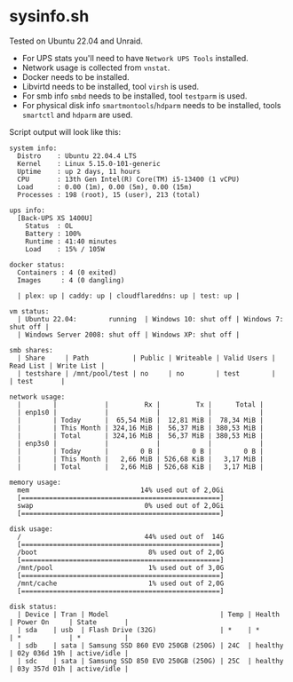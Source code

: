 # sysinfo.sh

Tested on Ubuntu 22.04 and Unraid.

- For UPS stats you'll need to have `Network UPS Tools` installed.
- Network usage is collected from `vnstat`.
- Docker needs to be installed.
- Libvirtd needs to be installed, tool `virsh` is used.
- For smb info `smbd` needs to be installed, tool `testparm` is used.
- For physical disk info `smartmontools`/`hdparm` needs to be installed, tools `smartctl` and `hdparm` are used.

Script output will look like this:

```text
system info:
  Distro    : Ubuntu 22.04.4 LTS
  Kernel    : Linux 5.15.0-101-generic
  Uptime    : up 2 days, 11 hours
  CPU       : 13th Gen Intel(R) Core(TM) i5-13400 (1 vCPU)
  Load      : 0.00 (1m), 0.00 (5m), 0.00 (15m)
  Processes : 198 (root), 15 (user), 213 (total)

ups info:
  [Back-UPS XS 1400U]
    Status  : OL
    Battery : 100%
    Runtime : 41:40 minutes
    Load    : 15% / 105W

docker status:
  Containers : 4 (0 exited)
  Images     : 4 (0 dangling)

  | plex: up | caddy: up | cloudflareddns: up | test: up | 

vm status:
  | Ubuntu 22.04:        running  | Windows 10: shut off | Windows 7: shut off | 
  | Windows Server 2008: shut off | Windows XP: shut off | 

smb shares:
  | Share     | Path           | Public | Writeable | Valid Users | Read List | Write List | 
  | testshare | /mnt/pool/test | no     | no        | test        |           | test       | 

network usage:
  |        |            |         Rx |         Tx |      Total | 
  | enp1s0 |            |            |            |            | 
  |        | Today      |  65,54 MiB |  12,81 MiB |  78,34 MiB | 
  |        | This Month | 324,16 MiB |  56,37 MiB | 380,53 MiB | 
  |        | Total      | 324,16 MiB |  56,37 MiB | 380,53 MiB | 
  | enp3s0 |            |            |            |            | 
  |        | Today      |        0 B |        0 B |        0 B | 
  |        | This Month |   2,66 MiB | 526,68 KiB |   3,17 MiB | 
  |        | Total      |   2,66 MiB | 526,68 KiB |   3,17 MiB | 

memory usage:
  mem                            14% used out of 2,0Gi
  [==================================================]
  swap                            0% used out of 2,0Gi
  [==================================================]

disk usage:
  /                               44% used out of  14G
  [==================================================]
  /boot                            8% used out of 2,0G
  [==================================================]
  /mnt/pool                        1% used out of 3,0G
  [==================================================]
  /mnt/cache                       1% used out of 2,0G
  [==================================================]

disk status:
  | Device | Tran | Model                            | Temp | Health  | Power On     | State       | 
  | sda    | usb  | Flash Drive (32G)                | *    | *       | *            | *           | 
  | sdb    | sata | Samsung SSD 860 EVO 250GB (250G) | 24C  | healthy | 02y 036d 19h | active/idle | 
  | sdc    | sata | Samsung SSD 850 EVO 250GB (250G) | 25C  | healthy | 03y 357d 01h | active/idle | 

```
